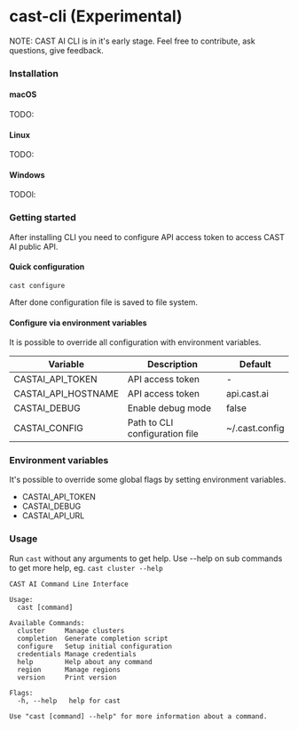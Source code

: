 # cast-cli (Experimental)

NOTE: CAST AI CLI is in it's early stage. Feel free to contribute, ask questions, give feedback.

### Installation

#### macOS
TODO:

#### Linux
TODO:

#### Windows
TODOl:

### Getting started

After installing CLI you need to configure API access token to access CAST AI public API.

#### Quick configuration

```
cast configure
```

After done configuration file is saved to file system.
	
#### Configure via environment variables
It is possible to override all configuration with environment variables.

| Variable          | Description          | Default |
| ----------------- | ----------------- | ----------------- |
| CASTAI_API_TOKEN | API access token | - |
| CASTAI_API_HOSTNAME | API access token | api.cast.ai |
| CASTAI_DEBUG | Enable debug mode | false |
| CASTAI_CONFIG | Path to CLI configuration file | ~/.cast.config |

### Environment variables

It's possible to override some global flags by setting environment variables.

* CASTAI_API_TOKEN
* CASTAI_DEBUG
* CASTAI_API_URL

### Usage

Run `cast` without any arguments to get help. Use --help on sub commands to get more help, eg. `cast cluster --help` 

```
CAST AI Command Line Interface

Usage:
  cast [command]

Available Commands:
  cluster     Manage clusters
  completion  Generate completion script
  configure   Setup initial configuration
  credentials Manage credentials
  help        Help about any command
  region      Manage regions
  version     Print version

Flags:
  -h, --help   help for cast

Use "cast [command] --help" for more information about a command.
```
